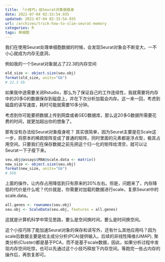 ```yaml
---
title: 「小技巧」给Seurat对象瘦瘦身
date: 2022-07-04 02:33:54.935
updated: 2022-07-04 02:33:54.935
url: /archives/trick-how-to-slim-seurat-memory
categories: R
tags: 单细胞
---
```



我们在使用Seurat处理单细胞数据的时候，会发现Seurat对象会不断变大，一不小心就成为内存无底洞，

例如我的一个Seurat对象就占了22.3的内存空间

```r
old_size <- object.size(seu.obj)
format(old_size, units="Gb")
# 22.3 Gb
```

如果我中途需要关闭Rstudio，那么为了保证自己的工作连续性，我就需要将内存中的20多G的数据保存到磁盘上，并在下次分析加载会内存。这一来一回，考虑到磁盘的读写速度，耗时可能就需要10多分钟。

考虑到你可能要把数据上传到网盘或者GEO数据库，那么这20多G数据所需要花费的时间，就更加超出你的想象了。

那有没有办法给Seurat对象瘦身呢？ 其实很简单，因为Seurat主要是在Scale这一步，将原本的稀疏矩阵变成了普通的矩阵，同时里面的元素都是浮点型，极其占用空间。只要我们在保存数据之前先把这个归一化的矩阵给清空，就可以让Seurat一下子瘦下来。

```r
seu.obj@assays$RNA@scale.data <- matrix()
new_size <- object.size(seu.obj)
format(new_size, units="Gb")
# 5Gb
```

上面的操作，让内存占用降低到只有原来的20%左右。但是，问题来了，内存降低的代价是什么呢？代价就是，你需要对加载的数据进行scale，复原Seurat中的scale.data。

```r
all.genes <- rownames(seu.obj)
seu.obj <- ScaleData(seu.obj, features = all.genes)
```

这就是计算机科学中常见思路，要么是空间换时间，要么是时间换空间。


这个小技巧除了能加速Seurat对象的保存和读写外，还有什么其他应用吗？因为scale后数据主要是给主成分分析(PCA)提供输入。后续的非线性降维(UMAP), 聚类分析(Cluster)都是基于PCA，而不是基于scale数据，因此，如果分析过程中发现内存空间吃惊，也可以先通过这个小技巧释放下内存空间。等跑完一些占内存的操作后，再恢复即可。
